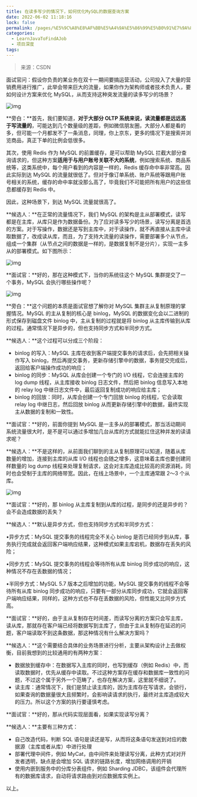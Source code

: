 ```yaml
---
title: 在读多写少的情况下，如何优化MySQL的数据查询方案
date: 2022-06-02 11:18:16
lock: false
permalink: /pages/%E5%9C%A8%E8%AF%BB%E5%A4%9A%E5%86%99%E5%B0%91%E7%9A%84%E6%83%85%E5%86%B5%E4%B8%8B%EF%BC%8C%E5%A6%82%E4%BD%95%E4%BC%98%E5%8C%96MySQL%E7%9A%84%E6%95%B0%E6%8D%AE%E6%9F%A5%E8%AF%A2%E6%96%B9%E6%A1%88
categories:
  - LearnJavaToFindAJob
  - 项目深度
tags:
---
```

>来源：CSDN

面试官问：假设你负责的某业务在双十一期间要搞运营活动，公司投入了大量的营销费用进行推广，此举会带来巨大的流量，如果你作为架构师或者技术负责人，要如何设计方案来优化 MySQL，从而支持这种突发流量的读多写少的场景？

![img](https://imgconvert.csdnimg.cn/aHR0cHM6Ly9pbWctYmxvZy5jc2RuaW1nLmNuL2ltZ19jb252ZXJ0L2YzNjJiMWJhMTY1OWVjYzI3NTk0ZDk1NzViMGJkODVkLnBuZw?x-oss-process=image/format,png)

**旁白：**首先，我们要知道，**对于大部分 OLTP 系统来说，读流量都是远远高于写流量的**，可能达到几个数量级的差距，例如微信朋友圈，大部分人都是看的多，但可能一个月都发不了一条消息，同理，你上京东，更多的情况下是搜索并浏览商品，真正下单的比例会低很多。

其次，使用 Redis 作为 MySQL 的前置缓存，是可以帮助 MySQL 拦截大部分查询请求的，但这种方案**适用于与用户账号关联不大的系统**，例如搜索系统、商品系统等，这类系统中，每个用户看到的内容是一样的，Redis 缓存命中率非常高。因此实际到达 MySQL 的流量就很低了。但对于像订单系统、账户系统等跟用户账号相关的系统，缓存的命中率就没那么高了，毕竟我们不可能把所有用户的这些信息都缓存到 Redis 中。

因此，这种场景下，到达 MySQL 流量就很高了。

**候选人：**在正常的流量情况下，我们 MySQL 的架构是主从部署模式，读写都是在主库，从库只是作为数据备份。为了应对读多写少的场景，读写分离是首选的方案。对于写操作，数据还是写到主库中，对于读操作，就不再直接从主库中读取数据了，改成读从库，而且，为了支持大流量的读操作，需要部署多个从节点，组成一个集群（从节点之间的数据是一样的，是数据复制不是分片），实现一主多从的部署模式。如下图所示：

![img](https://imgconvert.csdnimg.cn/aHR0cHM6Ly9pbWctYmxvZy5jc2RuaW1nLmNuL2ltZ19jb252ZXJ0LzdlNWJmZGYzMGFmMzgyZTRmMjgzNjE2MTU5ZjAyY2IwLnBuZw?x-oss-process=image/format,png)

**面试官：**好的，那在这种模式下，当你的系统往这个 MySQL 集群提交了一个事务，MySQL 会执行哪些操作呢？

![img](https://imgconvert.csdnimg.cn/aHR0cHM6Ly9pbWctYmxvZy5jc2RuaW1nLmNuL2ltZ19jb252ZXJ0L2IyNzRlY2M1ZDlkNTc0YWU2MjMyNWRlN2U0NzEwOTgyLnBuZw?x-oss-process=image/format,png)

**旁白：**这个问题的本质是面试官想了解你对 MySQL 集群主从复制原理的掌握情况。MySQL 的主从复制的核心是 binlog，MySQL 的数据变化会以二进制的形式保存到磁盘文件 binlog 中，主从复制的过程就是将 binlog 从主库传输到从库的过程。通常情况下是异步的，但也支持同步方式和半同步方式。

**候选人：**这个过程可以分成三个阶段：

- binlog 的写入：MySQL 主库在收到客户端提交事务的请求后，会先把相关操作写入 binlog，然后再提交事务，更新存储引擎中的数据，事务提交完成后，返回给客户端操作成功的响应；
- binlog 的同步：MySQL 从库会创建一个专门的 I/O 线程，它会连接主库的 log dump 线程，从主库接收 binlog 日志文件，然后把 binlog 信息写入本地的 relay log 中继日志文件中，最后返回复制成功的响应给主库；
- binlog 的回放：同时，从库会创建一个专门回放 binlog 的线程，它会读取 relay log 中继日志，然后回放 binlog 从而更新存储引擎中的数据，最终实现主从数据的复制和一致性。

**面试官：**好的，前面你提到 MySQL 是一主多从的部署模式，那当活动期间系统流量很大时，是不是可以通过多增加几台从库的方式就能扛住这种并发的读请求呢？

**候选人：**不是这样的，从前面我们聊到的主从复制原理可以知道，随着从库数量的增加，连接到主库的从库 I/O 线程也会随之增多，这意味着主库也要创建同样数量的 log dump 线程来处理复制请求，这会对主库造成比较高的资源消耗，同时也会受制于主库的网络带宽。因此，在线上场景中，一个主库通常跟 2～3 个从库。

![img](https://imgconvert.csdnimg.cn/aHR0cHM6Ly9pbWctYmxvZy5jc2RuaW1nLmNuL2ltZ19jb252ZXJ0LzgwZmQwMjZiY2IzMDcxNTQzM2ZjODdjMzUxNzZjMTljLnBuZw?x-oss-process=image/format,png)

**面试官：**好的，那 binlog 从主库复制到从库的过程，是同步的还是异步的？会不会造成数据的丢失？

**候选人：**默认是异步方式，但也支持同步方式和半同步方式：

•异步方式：MySQL 提交事务的线程完全不关心 binlog 是否已经同步到从库，事务执行完成就会返回客户端响应结果，这种模式如果主库宕机，数据存在丢失的风险；

•同步方式：MySQL 提交事务的线程会等待所有从库 binlog 同步成功的响应，这种情况不存在丢数据的情况；

•半同步方式：MySQL 5.7 版本之后增加的功能，MySQL 提交事务的线程不会等待所有从库 binlog 同步成功的响应，只要有一部分从库同步成功，它就会返回客户端响应结果，同样的，这种方式也不存在丢数据的风险，但性能又比同步方式高。

**面试官：**好的，由于主从复制存在时间差，而读写分离的方案只会写主库，读从库，那就存在客户端已经将数据写到主库了，但由于主从复制存在延迟的问题，客户端读取不到这条数据，那这种情况有什么解决方案吗？

**候选人：**这个需要结合具体的业务场景进行分析，主要从架构设计上去做权衡，目前我想到的比较通用的有两种方案：

- 数据放到缓存中：在数据写入主库的同时，也写到缓存（例如 Redis）中，而读取数据时，优先从缓存中读取。不过这种方案存在缓存和数据库一致性的问题，不过这个属于另外一个范畴了，也存在解决方案，这里就不细说了。
- 读主库：通常情况下，我们是禁止读主库的，因为主库存在写请求，会锁行，如果查询的数据量很大且频繁时，会影响读请求的执行，最终对主库造成较大的压力。所以这个方案的执行要谨慎考虑。

**面试官：**好的，那从代码实现层面看，如果实现读写分离？

**候选人：**主要有三种方式：

- 自己改造代码，判断 SQL 语句是读还是写，从而将这条语句发送到对应的数据源（主库或者从库）中进行处理
- 部署代理中间件，例如 MyCat，由中间件来处理读写分离，此种方式对对开发者透明，缺点是会增加 SQL 请求的链路长度，增加网络调用的开销
- 使用内嵌到服务中的分库分表组件，例如 Sharding JDBC，该组件会代理所有的数据库请求，自动将请求路由到对应数据库实例上。

以上。